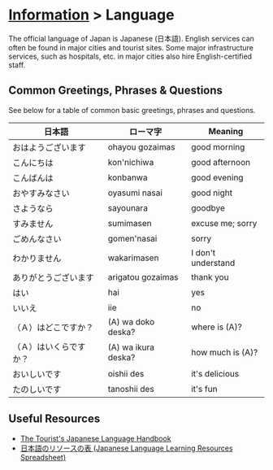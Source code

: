 # [Information](../information) > Language

The official language of Japan is Japanese (日本語). English services can often be found in major cities and tourist sites. Some major infrastructure services, such as hospitals, etc. in major cities also hire English-certified staff.

## Common Greetings, Phrases & Questions
See below for a table of common basic greetings, phrases and questions.

| 日本語                 | ローマ字            | Meaning            |
|------------------------|---------------------|--------------------|
| おはようございます     | ohayou gozaimas     | good morning       |
| こんにちは             | kon'nichiwa         | good afternoon     |
| こんばんは             | konbanwa            | good evening       |
| おやすみなさい         | oyasumi nasai       | good night         |
| さようなら             | sayounara           | goodbye            |
| すみません             | sumimasen           | excuse me; sorry   |
| ごめんなさい           | gomen'nasai         | sorry              |
| わかりません           | wakarimasen         | I don't understand |
| ありがとうございます   | arigatou gozaimas   | thank you          |
| はい                   | hai                 | yes                |
| いいえ                 | iie                 | no                 |
| （Ａ）はどこですか？   | (A) wa doko deska?  | where is (A)?      |
| （Ａ）はいくらですか？ | (A) wa ikura deska? | how much is (A)?   |
| おいしいです           | oishii des          | it's delicious     |
| たのしいです           | tanoshii des        | it's fun           |

## Useful Resources
- [The Tourist's Japanese Language Handbook](https://www.jnto.go.jp/eng/touristhandbook/eng.pdf)
- [日本語のリソースの表 (Japanese Language Learning Resources Spreadsheet)](https://docs.google.com/spreadsheets/d/1qLBSzI77r77cM1is-CtjPnsShSqPmt7DQqvQ4K6pEkc/edit?usp=sharing)
